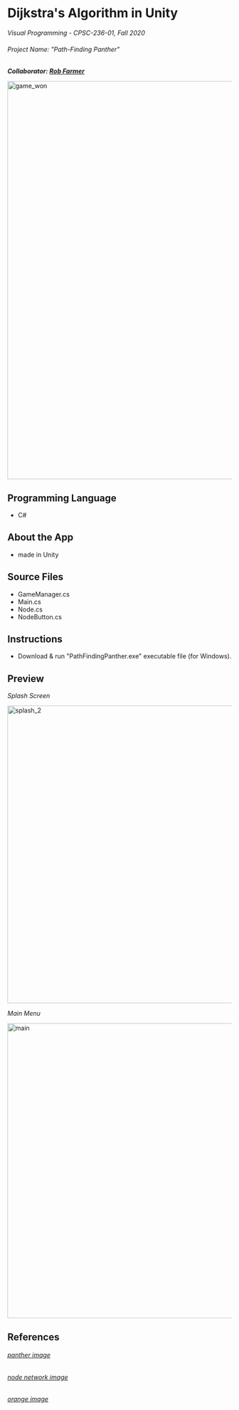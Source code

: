 # Dijkstra's Algorithm in Unity
*Visual Programming - CPSC-236-01, Fall 2020*

###### Project Name: "Path-Finding Panther"

***Collaborator: [Rob Farmer](https://github.com/rofarmer)***

<img width="895" alt="game_won" src="https://user-images.githubusercontent.com/69367085/105626140-e3c0fd80-5de2-11eb-90e4-f13e4c9e0488.png">

## Programming Language
- C#

## About the App
- made in Unity

## Source Files
- GameManager.cs
- Main.cs
- Node.cs
- NodeButton.cs
  
## Instructions
- Download & run "PathFindingPanther.exe" executable file (for Windows).

## Preview

*Splash Screen*

<img width="669" alt="splash_2" src="https://user-images.githubusercontent.com/69367085/105626188-1f5bc780-5de3-11eb-89fa-c6340aef839c.png">

*Main Menu*

<img width="663" alt="main" src="https://user-images.githubusercontent.com/69367085/105626145-eb80a200-5de2-11eb-8871-edd91b90df19.png">


## References
###### [panther image](https://www.flaticon.com/search?word=panther)
###### [node network image](https://www.flaticon.com/search?word=algorithm)
###### [orange image](https://www.flaticon.com/search?word=orange)

